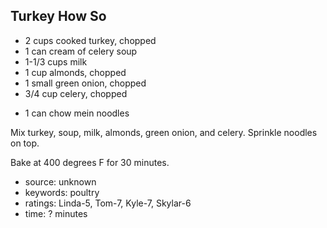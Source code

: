 Turkey How So
-------------

- 2 cups cooked turkey, chopped
- 1 can cream of celery soup
- 1-1/3 cups milk
- 1 cup almonds, chopped
- 1 small green onion, chopped
- 3/4 cup celery, chopped
<!-- -->
- 1 can chow mein noodles

Mix turkey, soup, milk, almonds, green onion, and celery.  Sprinkle
noodles on top.

Bake at 400 degrees F for 30 minutes.

- source: unknown
- keywords: poultry
- ratings: Linda-5, Tom-7, Kyle-7, Skylar-6
- time: ? minutes
